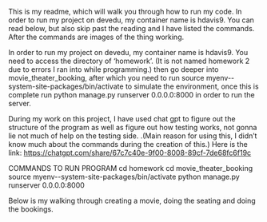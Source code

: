 This is my readme, which will walk you through how to run my code. In order to run my project on devedu, my container name is hdavis9. You can read below, but also skip past the reading and I have listed the commands. After the commands are images of the thing working.

In order to run my project on devedu, my container name is hdavis9. You need to access the directory of ‘homework’. (It is not named homework 2 due to errors I ran into while programming.) then go deeper into movie_theater_booking, after which you need to run
 source myenv--system-site-packages/bin/activate to simulate the environment, once this is complete run python manage.py runserver 0.0.0.0:8000 in order to run the server. 

During my work on this project, I have used chat gpt to figure out the structure of the program as well as figure out how testing works, not gonna lie not much of help on the testing side.
.(Main reason for using this, I didn’t know much about the commands during the creation of this.) Here is the link: https://chatgpt.com/share/67c7c40e-9f00-8008-89cf-7de68fc6f19c 














COMMANDS TO RUN PROGRAM
cd homework
cd movie_theater_booking
source myenv--system-site-packages/bin/activate
python manage.py runserver 0.0.0.0:8000


Below is my walking through creating a movie, doing the seating and doing the bookings.













